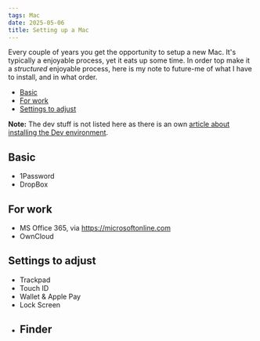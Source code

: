 ```yaml
---
tags: Mac
date: 2025-05-06
title: Setting up a Mac
---
```


Every couple of years you get the opportunity to setup a new Mac. It's typically a enjoyable process, yet it eats up some time. In order top make it a _structured_ enjoyable process, here is my note to future-me of what I have to install, and in what order.

- [Basic](#basic)
- [For work](#for-work)
- [Settings to adjust](#settings-to-adjust)

**Note:** The dev stuff is not listed here as there is an own [article about installing the Dev environment](development-environment-on-mac).

## Basic 

- 1Password
- DropBox

## For work

- MS Office 365, via https://microsoftonline.com
- OwnCloud


## Settings to adjust

- Trackpad
- Touch ID
- Wallet & Apple Pay
- Lock Screen
- Finder
  - 
